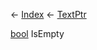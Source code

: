 ← [Index](Api-Index) ← [TextPtr](VRage.Game.ModAPI.Ingame.Utilities.TextPtr)

[bool](System.Boolean) IsEmpty


